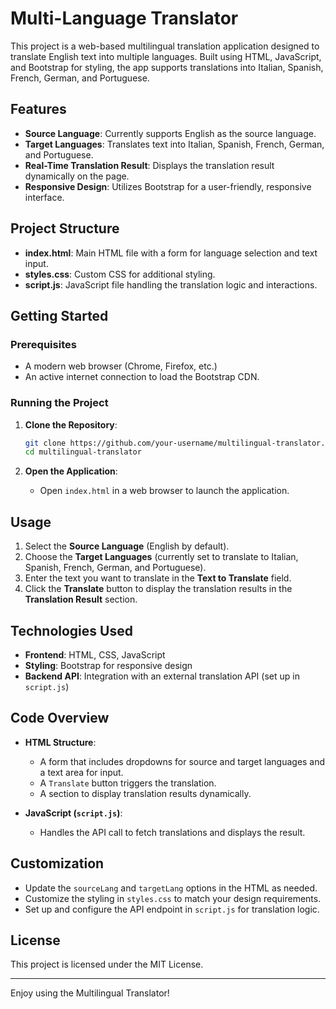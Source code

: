 # Multi-Language Translator

This project is a web-based multilingual translation application designed to translate English text into multiple languages. Built using HTML, JavaScript, and Bootstrap for styling, the app supports translations into Italian, Spanish, French, German, and Portuguese.

## Features
- **Source Language**: Currently supports English as the source language.
- **Target Languages**: Translates text into Italian, Spanish, French, German, and Portuguese.
- **Real-Time Translation Result**: Displays the translation result dynamically on the page.
- **Responsive Design**: Utilizes Bootstrap for a user-friendly, responsive interface.

## Project Structure
- **index.html**: Main HTML file with a form for language selection and text input.
- **styles.css**: Custom CSS for additional styling.
- **script.js**: JavaScript file handling the translation logic and interactions.

## Getting Started

### Prerequisites
- A modern web browser (Chrome, Firefox, etc.)
- An active internet connection to load the Bootstrap CDN.

### Running the Project
1. **Clone the Repository**:
    ```bash
    git clone https://github.com/your-username/multilingual-translator.git
    cd multilingual-translator
    ```

2. **Open the Application**:
   - Open `index.html` in a web browser to launch the application.

## Usage
1. Select the **Source Language** (English by default).
2. Choose the **Target Languages** (currently set to translate to Italian, Spanish, French, German, and Portuguese).
3. Enter the text you want to translate in the **Text to Translate** field.
4. Click the **Translate** button to display the translation results in the **Translation Result** section.

## Technologies Used
- **Frontend**: HTML, CSS, JavaScript
- **Styling**: Bootstrap for responsive design
- **Backend API**: Integration with an external translation API (set up in `script.js`)

## Code Overview
- **HTML Structure**: 
  - A form that includes dropdowns for source and target languages and a text area for input.
  - A `Translate` button triggers the translation.
  - A section to display translation results dynamically.
  
- **JavaScript (`script.js`)**:
  - Handles the API call to fetch translations and displays the result.

## Customization
- Update the `sourceLang` and `targetLang` options in the HTML as needed.
- Customize the styling in `styles.css` to match your design requirements.
- Set up and configure the API endpoint in `script.js` for translation logic.

## License
This project is licensed under the MIT License.

---

Enjoy using the Multilingual Translator!
